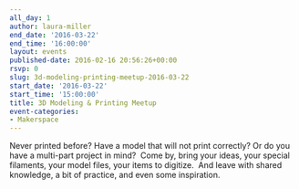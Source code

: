 ```yaml
---
all_day: 1
author: laura-miller
end_date: '2016-03-22'
end_time: '16:00:00'
layout: events
published-date: 2016-02-16 20:56:26+00:00
rsvp: 0
slug: 3d-modeling-printing-meetup-2016-03-22
start_date: '2016-03-22'
start_time: '15:00:00'
title: 3D Modeling & Printing Meetup
event-categories:
- Makerspace
---
```


Never printed before? Have a model that will not print correctly? Or do you have a multi-part project in mind?  Come by, bring your ideas, your special filaments, your model files, your items to digitize.  And leave with shared knowledge, a bit of practice, and even some inspiration.
